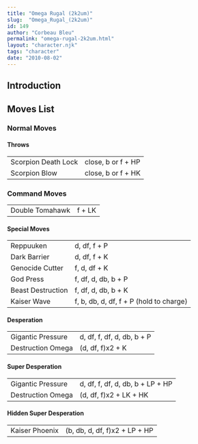 ```yaml
---
title: "Omega Rugal (2k2um)"
slug:  "Omega_Rugal_(2k2um)"
id: 149
author: "Corbeau Bleu"
permalink: "omega-rugal-2k2um.html"
layout: "character.njk"
tags: "character"
date: "2010-08-02"
---
```


## Introduction

## Moves List

### Normal Moves

#### Throws

|                     |                    |
|---------------------|--------------------|
| Scorpion Death Lock | close, b or f + HP |
| Scorpion Blow       | close, b or f + HK |

### Command Moves

|                 |        |
|-----------------|--------|
| Double Tomahawk | f + LK |

#### Special Moves

|                   |                                         |
|-------------------|-----------------------------------------|
| Reppuuken         | d, df, f + P                            |
| Dark Barrier      | d, df, f + K                            |
| Genocide Cutter   | f, d, df + K                            |
| God Press         | f, df, d, db, b + P                     |
| Beast Destruction | f, df, d, db, b + K                     |
| Kaiser Wave       | f, b, db, d, df, f + P (hold to charge) |

#### Desperation

|                   |                            |
|-------------------|----------------------------|
| Gigantic Pressure | d, df, f, df, d, db, b + P |
| Destruction Omega | (d, df, f)x2 + K           |

#### Super Desperation

|                   |                                  |
|-------------------|----------------------------------|
| Gigantic Pressure | d, df, f, df, d, db, b + LP + HP |
| Destruction Omega | (d, df, f)x2 + LK + HK           |

#### Hidden Super Desperation

|                |                               |
|----------------|-------------------------------|
| Kaiser Phoenix | (b, db, d, df, f)x2 + LP + HP |
